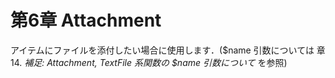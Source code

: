 # 第6章 Attachment

アイテムにファイルを添付したい場合に使用します．\($name 引数については 章 14. _補足: Attachment, TextFile 系関数の $name 引数について_ を参照\)

